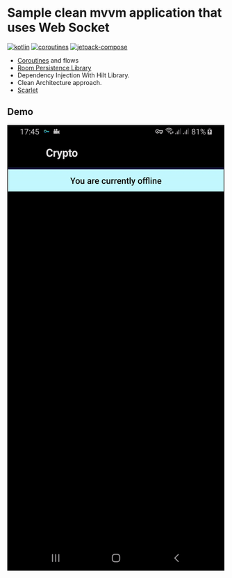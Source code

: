 # Sample clean mvvm application that uses Web Socket


[![kotlin](https://img.shields.io/badge/Kotlin-1.7.xxx-blue)](https://kotlinlang.org/) [![coroutines](https://img.shields.io/badge/Coroutines-Asynchronous-red)](https://developer.android.com/kotlin/coroutines) [![jetpack-compose](https://img.shields.io/badge/Jetpack%20Compose-1.3.0-brightgreen)](https://developer.android.com/jetpack/compose) 

- [Coroutines](https://developer.android.com/kotlin/coroutines) and flows
- [Room Persistence Library](https://developer.android.com/training/data-storage/room "Room Persistence Library")
- Dependency Injection With Hilt Library.
- Clean Architecture approach.
-  [Scarlet](https://github.com/Tinder/Scarlet "Web Socket Library")

## Demo

![screen](demo.gif "Screen") 
